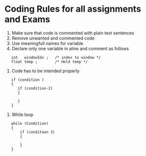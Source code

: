 # Coding Rules for all assignments and Exams

1. Make sure that code is commented with plain text sentences
1. Remove unwanted and commented code
1. Use meaningfull names for variable
1. Declare only one variable in aline and comment as follows
```
   int   windowIdx ;   /* index to window */
   float temp ;        /* Hold temp */
```

1. Code has to be intended properly
 ```   
    if (condition )
    {
       if (condition-2)
       {

       }  
    }
````


1. While loop
```
   while (Condition)
   {
       if (conditoon 3)
       {

       }
   }
```
